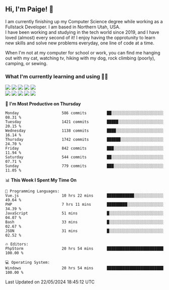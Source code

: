 ## Hi, I'm Paige! :vulcan_salute:

I am currently finishing up my Computer Science degree while working as a Fullstack Developer. I am based in Northern Utah, USA. \
I have been working and studying in the tech world since 2019, and I have loved (almost) every second of it! I enjoy having the opprotunity to learn new skills and solve new problems everyday, one line of code at a time.  

When I'm not at my computer for school or work, you can find me hanging out with my cat, watching tv, hiking with my dog, rock climbing (poorly), camping, or sewing.  

### What I'm currently learning and using :woman_technologist:
![](https://img.shields.io/badge/Laravel-FF2D20?style=for-the-badge&logo=laravel&logoColor=white) 
![](https://img.shields.io/badge/PHP-777BB4?style=for-the-badge&logo=php&logoColor=white)
![](https://img.shields.io/badge/Vue.js-35495E?style=for-the-badge&logo=vuedotjs&logoColor=4FC08D) 
![](https://img.shields.io/badge/MySQL-005C84?style=for-the-badge&logo=mysql&logoColor=white) 
![](https://img.shields.io/badge/Tailwind_CSS-38B2AC?style=for-the-badge&logo=tailwind-css&logoColor=white) \
![](https://img.shields.io/badge/Python-FFD43B?style=for-the-badge&logo=python&logoColor=blue)
![](https://img.shields.io/badge/Django-092E20?style=for-the-badge&logo=django&logoColor=green)
![](https://img.shields.io/badge/Kotlin-0095D5?&style=for-the-badge&logo=kotlin&logoColor=white)
![](https://img.shields.io/badge/Java-ED8B00?style=for-the-badge&logo=java&logoColor=white)
![](https://img.shields.io/badge/Haskell-5D4F85?style=for-the-badge&logo=haskell&logoColor=white) 

<!--START_SECTION:waka-->
📅 **I'm Most Productive on Thursday** 

```text
Monday                   586 commits         ██░░░░░░░░░░░░░░░░░░░░░░░   08.31 % 
Tuesday                  1421 commits        █████░░░░░░░░░░░░░░░░░░░░   20.15 % 
Wednesday                1138 commits        ████░░░░░░░░░░░░░░░░░░░░░   16.14 % 
Thursday                 1742 commits        ██████░░░░░░░░░░░░░░░░░░░   24.70 % 
Friday                   842 commits         ███░░░░░░░░░░░░░░░░░░░░░░   11.94 % 
Saturday                 544 commits         ██░░░░░░░░░░░░░░░░░░░░░░░   07.71 % 
Sunday                   779 commits         ███░░░░░░░░░░░░░░░░░░░░░░   11.05 % 
```


📊 **This Week I Spent My Time On** 

```text
💬 Programming Languages: 
Vue.js                   10 hrs 22 mins      ████████████░░░░░░░░░░░░░   49.64 % 
PHP                      7 hrs 11 mins       █████████░░░░░░░░░░░░░░░░   34.39 % 
JavaScript               51 mins             █░░░░░░░░░░░░░░░░░░░░░░░░   04.07 % 
Bash                     33 mins             █░░░░░░░░░░░░░░░░░░░░░░░░   02.67 % 
JSON                     31 mins             █░░░░░░░░░░░░░░░░░░░░░░░░   02.52 % 

🔥 Editors: 
PhpStorm                 20 hrs 54 mins      █████████████████████████   100.00 % 

💻 Operating System: 
Windows                  20 hrs 54 mins      █████████████████████████   100.00 % 
```


 Last Updated on 22/05/2024 18:45:12 UTC
<!--END_SECTION:waka-->
